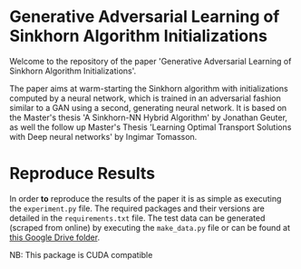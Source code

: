 # Generative Adversarial Learning of Sinkhorn Algorithm Initializations

Welcome to the repository of the paper 'Generative Adversarial Learning of Sinkhorn Algorithm Initializations'.

The paper aims at warm-starting the Sinkhorn algorithm with initializations computed by a neural network, which is trained in an adversarial fashion similar to a GAN using a second, generating neural network.
It is based on the Master's thesis 'A Sinkhorn-NN Hybrid Algorithm' by Jonathan Geuter, as well the follow up Master's Thesis 'Learning Optimal Transport Solutions with Deep neural networks' by Ingimar Tomasson.


# Reproduce Results

In order **to** reproduce the results of the paper it is as simple as executing the
`experiment.py` file. The required packages and their versions are detailed in the `requirements.txt` file.
The test data can be generated (scraped from online) by executing the `make_data.py` file or can be found at [this Google Drive folder](https://drive.google.com/drive/folders/1o5pz9-Zhr1-7s1QvPnOiTCVGWULmfC9f?usp=drive_link).

NB: This package is CUDA compatible 
